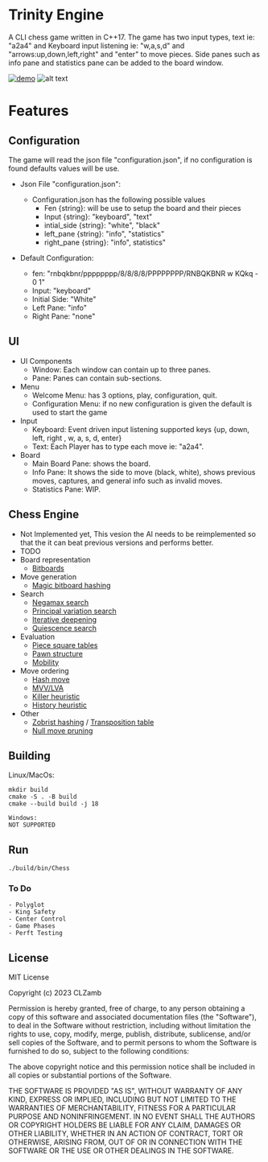 # Trinity Engine
A CLI chess game written in C++17.
The game has two input types, text ie: "a2a4" and 
Keyboard input listening ie: "w,a,s,d" and "arrows:up,down,left,right" and "enter" to move pieces.
Side panes such as info pane and statistics pane can be added to the board window.

[![demo](https://asciinema.org/a/rmERXeUQ3NtZV9hqdSLAoO0nY.svg)](https://asciinema.org/a/rmERXeUQ3NtZV9hqdSLAoO0nY?autoplay=1)
![alt text](https://raw.githubusercontent.com/CLZamb/trinity_engine/dev/chess_screenshot.png)

# Features
## Configuration
The game will read the json file "configuration.json", if no configuration is found defaults values will be use.

- Json File "configuration.json":
    - Configuration.json has the following possible values
        - Fen {string}:  will be use to setup the board and their pieces
        - Input {string}: "keyboard", "text"
        - intial_side {string}: "white", "black"
        - left_pane {string}: "info", "statistics"
        - right_pane {string}: "info", statistics"

- Default Configuration:
    - fen: "rnbqkbnr/pppppppp/8/8/8/8/PPPPPPPP/RNBQKBNR w KQkq - 0 1"
    - Input: "keyboard"
    - Initial Side: "White"
    - Left Pane: "info"
    - Right Pane: "none"
## UI
- UI Components
    - Window: Each window can contain up to three panes.
    - Pane: Panes can contain sub-sections.
- Menu
    - Welcome Menu: has 3 options, play, configuration, quit.
    - Configuration Menu: if no new configuration is given the default is used to start the game
- Input
    - Keyboard: Event driven input listening supported keys {up, down, left, right , w, a, s, d, enter}
    - Text: Each Player has to type each move ie: "a2a4".
- Board
    - Main Board Pane: shows the board.
    - Info Pane: It shows the side to move (black, white), shows previous moves, captures, and general info such as invalid moves.
    - Statistics Pane: WIP.
## Chess Engine
- Not Implemented yet, This vesion the AI needs to be reimplemented so that the it can beat previous versions and performs better.
- TODO
- Board representation
    - [Bitboards](https://en.wikipedia.org/wiki/Bitboard)
- Move generation
    - [Magic bitboard hashing](https://www.chessprogramming.org/Magic_Bitboards)
- Search
    - [Negamax search](https://www.chessprogramming.org/Negamax)
    - [Principal variation search](https://www.chessprogramming.org/Principal_Variation_Search)
    - [Iterative deepening](https://en.wikipedia.org/wiki/Iterative_deepening_depth-first_search)
    - [Quiescence search](https://en.wikipedia.org/wiki/Quiescence_search)
- Evaluation
    - [Piece square tables](https://www.chessprogramming.org/Piece-Square_Tables)
    - [Pawn structure](https://www.chessprogramming.org/Pawn_Structure)
    - [Mobility](https://www.chessprogramming.org/Mobility)
- Move ordering
    - [Hash move](https://www.chessprogramming.org/Hash_Move)
    - [MVV/LVA](https://www.chessprogramming.org/MVV-LVA)
    - [Killer heuristic](https://www.chessprogramming.org/Killer_Heuristic)
    - [History heuristic](https://www.chessprogramming.org/History_Heuristic)
- Other
    - [Zobrist hashing](https://www.chessprogramming.org/Zobrist_Hashing) / [Transposition table](https://en.wikipedia.org/wiki/Transposition_table)
    - [Null move pruning](https://www.chessprogramming.org/Null_Move_Pruning)

## Building
Linux/MacOs:
```
mkdir build
cmake -S . -B build 
cmake --build build -j 18

Windows:
NOT SUPPORTED
```
## Run
```
./build/bin/Chess

```
### To Do
```
- Polyglot
- King Safety
- Center Control
- Game Phases 
- Perft Testing
```

## License
MIT License

Copyright (c) 2023 CLZamb 

Permission is hereby granted, free of charge, to any person obtaining a copy
of this software and associated documentation files (the "Software"), to deal
in the Software without restriction, including without limitation the rights
to use, copy, modify, merge, publish, distribute, sublicense, and/or sell
copies of the Software, and to permit persons to whom the Software is
furnished to do so, subject to the following conditions:

The above copyright notice and this permission notice shall be included in all
copies or substantial portions of the Software.

THE SOFTWARE IS PROVIDED "AS IS", WITHOUT WARRANTY OF ANY KIND, EXPRESS OR
IMPLIED, INCLUDING BUT NOT LIMITED TO THE WARRANTIES OF MERCHANTABILITY,
FITNESS FOR A PARTICULAR PURPOSE AND NONINFRINGEMENT. IN NO EVENT SHALL THE
AUTHORS OR COPYRIGHT HOLDERS BE LIABLE FOR ANY CLAIM, DAMAGES OR OTHER
LIABILITY, WHETHER IN AN ACTION OF CONTRACT, TORT OR OTHERWISE, ARISING FROM,
OUT OF OR IN CONNECTION WITH THE SOFTWARE OR THE USE OR OTHER DEALINGS IN THE
SOFTWARE.
